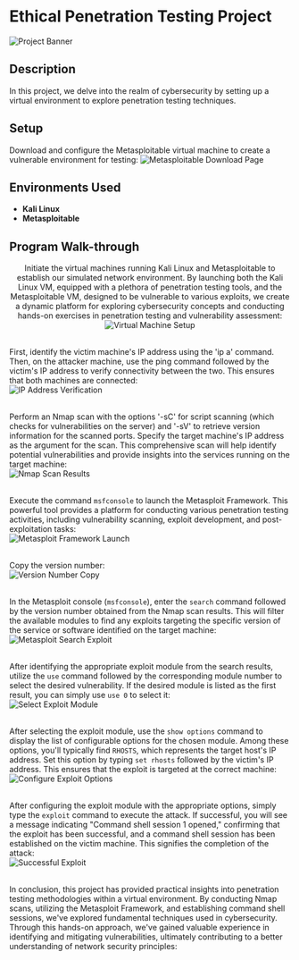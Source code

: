 # Ethical Penetration Testing Project
<img src="1_eb5oE6h-djckn-zp_O1Gvw.png" alt="Project Banner" border="0" />

## Description
In this project, we delve into the realm of cybersecurity by setting up a virtual environment to explore penetration testing techniques.

## Setup
Download and configure the Metasploitable virtual machine to create a vulnerable environment for testing:
<img src="Screenshot-2024-02-21-203448.png" alt="Metasploitable Download Page" border="0" />

## Environments Used
- **Kali Linux**
- **Metasploitable**

## Program Walk-through
<p align="center">
Initiate the virtual machines running Kali Linux and Metasploitable to establish our simulated network environment. By launching both the Kali Linux VM, equipped with a plethora of penetration testing tools, and the Metasploitable VM, designed to be vulnerable to various exploits, we create a dynamic platform for exploring cybersecurity concepts and conducting hands-on exercises in penetration testing and vulnerability assessment: <br/>
<img src="Screenshot-2024-02-21-203448.png" alt="Virtual Machine Setup" border="0" />
<br /><br />

First, identify the victim machine's IP address using the 'ip a' command. Then, on the attacker machine, use the ping command followed by the victim's IP address to verify connectivity between the two. This ensures that both machines are connected: <br/>
<img src="Screenshot-2024-02-21-203751.png" alt="IP Address Verification" border="0" />
<br /><br />

Perform an Nmap scan with the options '-sC' for script scanning (which checks for vulnerabilities on the server) and '-sV' to retrieve version information for the scanned ports. Specify the target machine's IP address as the argument for the scan. This comprehensive scan will help identify potential vulnerabilities and provide insights into the services running on the target machine: <br/>
<img src="Screenshot-2024-02-21-204408.png" alt="Nmap Scan Results" border="0" />
<br /><br />

Execute the command `msfconsole` to launch the Metasploit Framework. This powerful tool provides a platform for conducting various penetration testing activities, including vulnerability scanning, exploit development, and post-exploitation tasks: <br/>
<img src="Screenshot-2024-02-21-204809.png" alt="Metasploit Framework Launch" border="0" />
<br /><br />

Copy the version number: <br/>
<img src="Screenshot-2024-02-21-205523.png" alt="Version Number Copy" border="0" />
<br /><br />

In the Metasploit console (`msfconsole`), enter the `search` command followed by the version number obtained from the Nmap scan results. This will filter the available modules to find any exploits targeting the specific version of the service or software identified on the target machine: <br/>
<img src="Screenshot-2024-02-21-2154166baa727eca76e97e.png" alt="Metasploit Search Exploit" border="0" />
<br /><br />

After identifying the appropriate exploit module from the search results, utilize the `use` command followed by the corresponding module number to select the desired vulnerability. If the desired module is listed as the first result, you can simply use `use 0` to select it: <br/>
<img src="Screenshot-2024-02-21-210041.png" alt="Select Exploit Module" border="0" />
<br /><br />

After selecting the exploit module, use the `show options` command to display the list of configurable options for the chosen module. Among these options, you'll typically find `RHOSTS`, which represents the target host's IP address. Set this option by typing `set rhosts` followed by the victim's IP address. This ensures that the exploit is targeted at the correct machine: <br/>
<img src="Screenshot-2024-02-21-210342.png" alt="Configure Exploit Options" border="0" />
<br /><br />

After configuring the exploit module with the appropriate options, simply type the `exploit` command to execute the attack. If successful, you will see a message indicating "Command shell session 1 opened," confirming that the exploit has been successful, and a command shell session has been established on the victim machine. This signifies the completion of the attack: <br/>
<img src="Screenshot-2024-02-21-210507.png" alt="Successful Exploit" border="0" />
<br /><br />

In conclusion, this project has provided practical insights into penetration testing methodologies within a virtual environment. By conducting Nmap scans, utilizing the Metasploit Framework, and establishing command shell sessions, we've explored fundamental techniques used in cybersecurity. Through this hands-on approach, we've gained valuable experience in identifying and mitigating vulnerabilities, ultimately contributing to a better understanding of network security principles: <br/>
</p>
